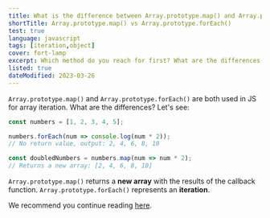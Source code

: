 ```yaml
---
title: What is the difference between Array.prototype.map() and Array.prototype.forEach()?
shortTitle: Array.prototype.map() vs Array.prototype.forEach()
test: true
language: javascript
tags: [iteration,object]
cover: fort-lamp
excerpt: Which method do you reach for first? What are the differences between them? Let's find out!
listed: true
dateModified: 2023-03-26
---
```


`Array.prototype.map()` and `Array.prototype.forEach()` are both used in JS for array iteration. What are the differences? Let's see:

```js
const numbers = [1, 2, 3, 4, 5];

numbers.forEach(num => console.log(num * 2));
// No return value, output: 2, 4, 6, 8, 10

const doubledNumbers = numbers.map(num => num * 2);
// Returns a new array: [2, 4, 6, 8, 10]
```

`Array.prototype.map()` returns a **new array** with the results of the callback function. `Array.prototype.forEach()` represents an **iteration**.

We recommend you continue reading [here](/js/s/array-compare).
